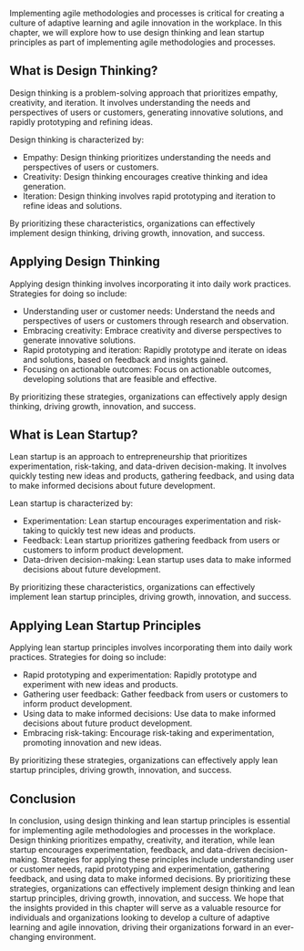 
Implementing agile methodologies and processes is critical for creating a culture of adaptive learning and agile innovation in the workplace. In this chapter, we will explore how to use design thinking and lean startup principles as part of implementing agile methodologies and processes.

What is Design Thinking?
------------------------

Design thinking is a problem-solving approach that prioritizes empathy, creativity, and iteration. It involves understanding the needs and perspectives of users or customers, generating innovative solutions, and rapidly prototyping and refining ideas.

Design thinking is characterized by:

* Empathy: Design thinking prioritizes understanding the needs and perspectives of users or customers.
* Creativity: Design thinking encourages creative thinking and idea generation.
* Iteration: Design thinking involves rapid prototyping and iteration to refine ideas and solutions.

By prioritizing these characteristics, organizations can effectively implement design thinking, driving growth, innovation, and success.

Applying Design Thinking
------------------------

Applying design thinking involves incorporating it into daily work practices. Strategies for doing so include:

* Understanding user or customer needs: Understand the needs and perspectives of users or customers through research and observation.
* Embracing creativity: Embrace creativity and diverse perspectives to generate innovative solutions.
* Rapid prototyping and iteration: Rapidly prototype and iterate on ideas and solutions, based on feedback and insights gained.
* Focusing on actionable outcomes: Focus on actionable outcomes, developing solutions that are feasible and effective.

By prioritizing these strategies, organizations can effectively apply design thinking, driving growth, innovation, and success.

What is Lean Startup?
---------------------

Lean startup is an approach to entrepreneurship that prioritizes experimentation, risk-taking, and data-driven decision-making. It involves quickly testing new ideas and products, gathering feedback, and using data to make informed decisions about future development.

Lean startup is characterized by:

* Experimentation: Lean startup encourages experimentation and risk-taking to quickly test new ideas and products.
* Feedback: Lean startup prioritizes gathering feedback from users or customers to inform product development.
* Data-driven decision-making: Lean startup uses data to make informed decisions about future development.

By prioritizing these characteristics, organizations can effectively implement lean startup principles, driving growth, innovation, and success.

Applying Lean Startup Principles
--------------------------------

Applying lean startup principles involves incorporating them into daily work practices. Strategies for doing so include:

* Rapid prototyping and experimentation: Rapidly prototype and experiment with new ideas and products.
* Gathering user feedback: Gather feedback from users or customers to inform product development.
* Using data to make informed decisions: Use data to make informed decisions about future product development.
* Embracing risk-taking: Encourage risk-taking and experimentation, promoting innovation and new ideas.

By prioritizing these strategies, organizations can effectively apply lean startup principles, driving growth, innovation, and success.

Conclusion
----------

In conclusion, using design thinking and lean startup principles is essential for implementing agile methodologies and processes in the workplace. Design thinking prioritizes empathy, creativity, and iteration, while lean startup encourages experimentation, feedback, and data-driven decision-making. Strategies for applying these principles include understanding user or customer needs, rapid prototyping and experimentation, gathering feedback, and using data to make informed decisions. By prioritizing these strategies, organizations can effectively implement design thinking and lean startup principles, driving growth, innovation, and success. We hope that the insights provided in this chapter will serve as a valuable resource for individuals and organizations looking to develop a culture of adaptive learning and agile innovation, driving their organizations forward in an ever-changing environment.
